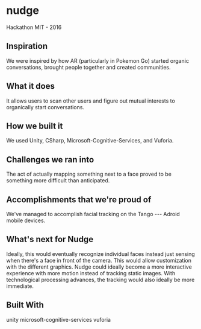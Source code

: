 # nudge
Hackathon MIT - 2016

## Inspiration
We were inspired by how AR (particularly in Pokemon Go) started organic conversations, brought people together and created communities.

## What it does
It allows users to scan other users and figure out mutual interests to organically start conversations.

## How we built it
We used Unity, CSharp, Microsoft-Cognitive-Services, and Vuforia.

## Challenges we ran into
The act of actually mapping something next to a face proved to be something more difficult than anticipated.

## Accomplishments that we're proud of
We've managed to accomplish facial tracking on the Tango --- Adroid mobile devices.

## What's next for Nudge
Ideally, this would eventually recognize individual faces instead just sensing when there's a face in front of the camera. This would allow customization with the different graphics. Nudge could ideally become a more interactive experience with more motion instead of tracking static images. With technological processing advances, the tracking would also ideally be more immediate.

## Built With
unity
microsoft-cognitive-services
vuforia
